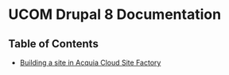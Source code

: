 # UCOM Drupal 8 Documentation

## Table of Contents

* [Building a site in Acquia Cloud Site Factory](BUILDING_SITE_IN_ACSF)
